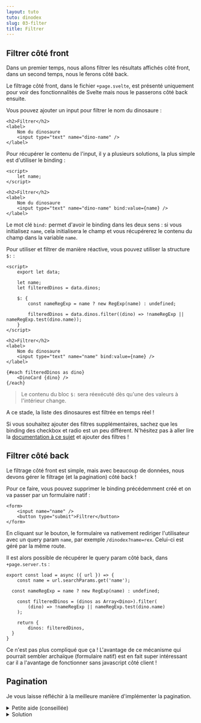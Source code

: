 ```yaml
---
layout: tuto
tuto: dinodex
slug: 03-filter
title: Filtrer
---
```


<script>
  import CodePaging from './CodePaging.md';
</script>

## Filtrer côté front

Dans un premier temps, nous allons filtrer les résultats affichés côté front, dans un second temps, nous le ferons côté back.

Le filtrage côté front, dans le fichier `+page.svelte`, est présenté uniquement pour voir des fonctionnalités de Svelte mais nous le passerons côté back ensuite.

Vous pouvez ajouter un input pour filtrer le nom du dinosaure :

```svelte
<h2>Filtrer</h2>
<label>
	Nom du dinosaure
	<input type="text" name="dino-name" />
</label>
```

Pour récupérer le contenu de l'input, il y a plusieurs solutions, la plus simple est d'utiliser le binding :

```svelte
<script>
	let name;
</script>

<h2>Filtrer</h2>
<label>
	Nom du dinosaure
	<input type="text" name="dino-name" bind:value={name} />
</label>
```

Le mot clé `bind:` permet d'avoir le binding dans les deux sens : si vous initialisez `name`, cela initialisera le champ et vous récupérerez le contenu du champ dans la variable `name`.

Pour utiliser et filtrer de manière réactive, vous pouvez utiliser la structure `$:` :

```svelte
<script>
	export let data;

	let name;
	let filteredDinos = data.dinos;

	$: {
		const nameRegExp = name ? new RegExp(name) : undefined;

		filteredDinos = data.dinos.filter((dino) => !nameRegExp || nameRegExp.test(dino.name));
	}
</script>

<h2>Filtrer</h2>
<label>
	Nom du dinosaure
	<input type="text" name="name" bind:value={name} />
</label>

{#each filteredDinos as dino}
	<DinoCard {dino} />
{/each}
```

> Le contenu du bloc `$:` sera réexécuté dès qu'une des valeurs à l'intérieur change.

A ce stade, la liste des dinosaures est filtrée en temps réel !

Si vous souhaitez ajouter des filtres supplémentaires, sachez que les binding des checkbox et radio est un peu différent. N'hésitez pas à aller lire la [documentation à ce sujet](https://svelte.dev/docs#template-syntax-element-directives-bind-property-block-level-element-bindings) et ajouter des filtres !

## Filtrer côté back

Le filtrage côté front est simple, mais avec beaucoup de données, nous devons gérer le filtrage (et la pagination) côté back !

Pour ce faire, vous pouvez supprimer le binding précédemment créé et on va passer par un formulaire natif :

```svelte
<form>
	<input name="name" />
	<button type="submit">Filtrer</button>
</form>
```

En cliquant sur le bouton, le formulaire va nativement rediriger l'utilisateur avec un query param `name`, par exemple `/dinodex?name=rex`. Celui-ci est géré par la même route.

Il est alors possible de récupérer le query param côté back, dans `+page.server.ts` :

```
export const load = async ({ url }) => {
	const name = url.searchParams.get('name');

  const nameRegExp = name ? new RegExp(name) : undefined;

	const filteredDinos = (dinos as Array<Dino>).filter(
		(dino) => !nameRegExp || nameRegExp.test(dino.name)
	);

	return {
		dinos: filteredDinos,
  }
}
```

Ce n'est pas plus compliqué que ça ! L'avantage de ce mécanisme qui pourrait sembler archaïque (formulaire natif) est en fait super intéressant car il a l'avantage de fonctionner sans javascript côté client !

## Pagination

Je vous laisse réfléchir à la meilleure manière d'implémenter la pagination.

<details>
  <summary>Petite aide (conseillée)</summary>
  Je vous conseille de fonctionner avec des query param et d'ajouter des liens vers `/dinodex?page=1`, `/dinodex?page=2`, etc. N'oubliez pas de prendre en compte vos filtres déjà existants !
  
  Si vous avez besoin de repasser le paramètre `page` du serveur au front, vous pouvez le passer en plus de `dinos` !
</details>

<details>
  <summary>Solution</summary>
  <CodePaging/>
</details>
